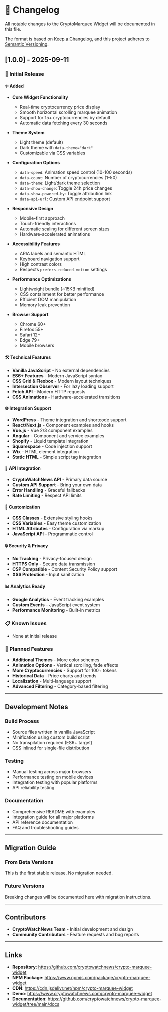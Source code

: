 # 📝 Changelog

All notable changes to the CryptoMarquee Widget will be documented in this file.

The format is based on [Keep a Changelog](https://keepachangelog.com/en/1.0.0/),
and this project adheres to [Semantic Versioning](https://semver.org/spec/v2.0.0.html).

## [1.0.0] - 2025-09-11

### 🎉 Initial Release

#### ✨ Added
- **Core Widget Functionality**
  - Real-time cryptocurrency price display
  - Smooth horizontal scrolling marquee animation  
  - Support for 15+ cryptocurrencies by default
  - Automatic data fetching every 30 seconds

- **Theme System**
  - Light theme (default)
  - Dark theme with `data-theme="dark"`
  - Customizable via CSS variables

- **Configuration Options**
  - `data-speed`: Animation speed control (10-100 seconds)
  - `data-count`: Number of cryptocurrencies (1-50)
  - `data-theme`: Light/dark theme selection
  - `data-show-change`: Toggle 24h price changes
  - `data-show-powered-by`: Toggle attribution link
  - `data-api-url`: Custom API endpoint support

- **Responsive Design**
  - Mobile-first approach
  - Touch-friendly interactions
  - Automatic scaling for different screen sizes
  - Hardware-accelerated animations

- **Accessibility Features**
  - ARIA labels and semantic HTML
  - Keyboard navigation support
  - High contrast colors
  - Respects `prefers-reduced-motion` settings

- **Performance Optimizations**
  - Lightweight bundle (~15KB minified)
  - CSS containment for better performance
  - Efficient DOM manipulation
  - Memory leak prevention

- **Browser Support**
  - Chrome 60+
  - Firefox 55+ 
  - Safari 12+
  - Edge 79+
  - Mobile browsers

#### 🛠️ Technical Features
- **Vanilla JavaScript** - No external dependencies
- **ES6+ Features** - Modern JavaScript syntax
- **CSS Grid & Flexbox** - Modern layout techniques
- **Intersection Observer** - For lazy loading support
- **Fetch API** - Modern HTTP requests
- **CSS Animations** - Hardware-accelerated transitions

#### 🌐 Integration Support
- **WordPress** - Theme integration and shortcode support
- **React/Next.js** - Component examples and hooks
- **Vue.js** - Vue 2/3 component examples
- **Angular** - Component and service examples
- **Shopify** - Liquid template integration
- **Squarespace** - Code injection support
- **Wix** - HTML element integration
- **Static HTML** - Simple script tag integration

#### 📡 API Integration  
- **CryptoWatchNews API** - Primary data source
- **Custom API Support** - Bring your own data
- **Error Handling** - Graceful fallbacks
- **Rate Limiting** - Respect API limits

#### 🎨 Customization
- **CSS Classes** - Extensive styling hooks
- **CSS Variables** - Easy theme customization
- **HTML Attributes** - Configuration via markup
- **JavaScript API** - Programmatic control

#### 🔒 Security & Privacy
- **No Tracking** - Privacy-focused design
- **HTTPS Only** - Secure data transmission
- **CSP Compatible** - Content Security Policy support
- **XSS Protection** - Input sanitization

#### 📊 Analytics Ready
- **Google Analytics** - Event tracking examples
- **Custom Events** - JavaScript event system
- **Performance Monitoring** - Built-in metrics

### 📋 Known Issues
- None at initial release

### 🔮 Planned Features
- **Additional Themes** - More color schemes
- **Animation Options** - Vertical scrolling, fade effects
- **More Cryptocurrencies** - Support for 100+ tokens
- **Historical Data** - Price charts and trends
- **Localization** - Multi-language support
- **Advanced Filtering** - Category-based filtering

---

## Development Notes

### Build Process
- Source files written in vanilla JavaScript
- Minification using custom build script
- No transpilation required (ES6+ target)
- CSS inlined for single-file distribution

### Testing
- Manual testing across major browsers
- Performance testing on mobile devices
- Integration testing with popular platforms
- API reliability testing

### Documentation
- Comprehensive README with examples
- Integration guide for all major platforms
- API reference documentation
- FAQ and troubleshooting guides

---

## Migration Guide

### From Beta Versions
This is the first stable release. No migration needed.

### Future Versions
Breaking changes will be documented here with migration instructions.

---

## Contributors

- **CryptoWatchNews Team** - Initial development and design
- **Community Contributors** - Feature requests and bug reports

---

## Links

- **Repository**: https://github.com/cryptowatchnews/crypto-marquee-widget
- **NPM Package**: https://www.npmjs.com/package/crypto-marquee-widget
- **CDN**: https://cdn.jsdelivr.net/npm/crypto-marquee-widget
- **Demo**: https://www.cryptowatchnews.com/crypto-marquee-widget
- **Documentation**: https://github.com/cryptowatchnews/crypto-marquee-widget/tree/main/docs